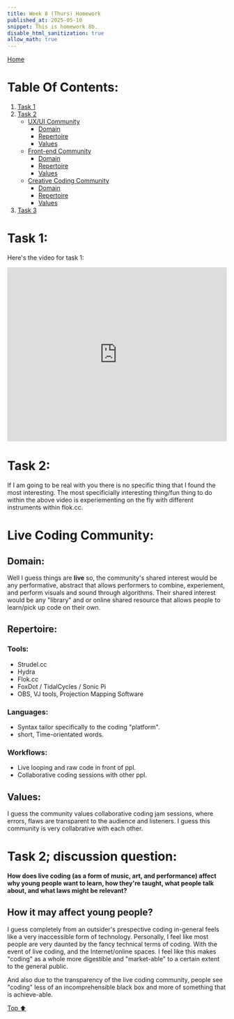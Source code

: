 ```yaml
---
title: Week 8 (Thurs) Homework
published_at: 2025-05-10
snippet: This is homework 8b.
disable_html_sanitization: true
allow_math: true
---
```


[Home](https://cclanchublo6.deno.dev/)

# Table Of Contents:

1. [Task 1](#task-1)
2. [Task 2](#task-2)
   - [UX/UI Community](#uxui-community)
     - [Domain](#domain)
     - [Repertoire](#repertoire)
     - [Values](#values)
   - [Front-end Community](#front-end-community)
     - [Domain](#domain-1)
     - [Repertoire](#repertoire-1)
     - [Values](#values-1)
   - [Creative Coding Community](#creative-coding-community)
     - [Domain](#domain-2)
     - [Repertoire](#repertoire-2)
     - [Values](#values-2)
3. [Task 3](#task-3)

# Task 1:

Here's the video for task 1:

<iframe 
    id="strudel" 
    src="https://www.youtube.com/embed/fBIFgN9v0LI"
    title="YouTube video player" 
    frameborder="0" 
    width="100%"
    height="400"
    allow="accelerometer; autoplay; clipboard-write; encrypted-media; gyroscope; picture-in-picture" 
    allowfullscreen>
</iframe>

<script type="module">
    const iframe = document.getElementById('strudel')
    const updateDimensions = () => {
        iframe.width = iframe.parentNode.scrollWidth
        iframe.height = iframe.width * 9 / 16
    }
    
    updateDimensions()
    window.addEventListener('resize', updateDimensions)
</script>

# Task 2:

If I am going to be real with you there is no specific thing that I found the most interesting. The most specificially interesting thing/fun thing to do within the above video is experiementing on the fly with different instruments within flok.cc.

# Live Coding Community:

## Domain:

Well I guess things are **live** so, the community's shared interest would be any performative, abstract that allows performers to combine, experiement, and perform visuals and sound through algorithms. Their shared interest would be any "library" and or online shared resource that allows people to learn/pick up code on their own.

## Repertoire:

### Tools:

- Strudel.cc
- Hydra
- Flok.cc
- FoxDot / TidalCycles / Sonic Pi
- OBS, VJ tools, Projection Mapping Software

### Languages:

- Syntax tailor specifically to the coding "platform".
- short, Time-orientated words.

### Workflows:

- Live looping and raw code in front of ppl.
- Collaborative coding sessions with other ppl.

## Values:

I guess the community values collaborative coding jam sessions, where errors, flaws are transparent to the audience and listeners. I guess this community is very collabrative with each other.

# Task 2; discussion question:

**How does live coding (as a form of music, art, and performance) affect why young people want to learn, how they're taught, what people talk about, and what laws might be relevant?**

## How it may affect young people?

I guess completely from an outsider's prespective coding in-general feels like a very inaccessible form of technology. Personally, I feel like most people are very daunted by the fancy technical terms of coding. With the event of live coding, and the Internet/online spaces. I feel like this makes "coding" as a whole more digestible and "market-able" to a certain extent to the general public.

And also due to the transparency of the live coding community, people see "coding" less of an incomprehensible black box and more of something that is achieve-able.

[Top ⬆︎](#)
